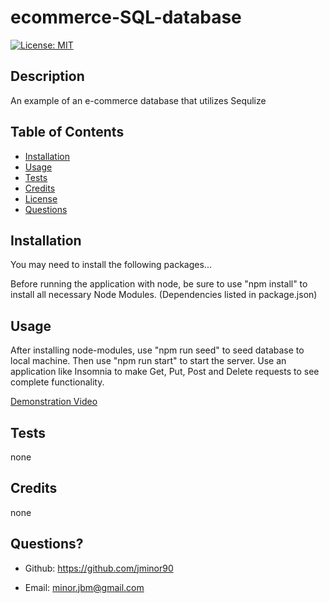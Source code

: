 # ecommerce-SQL-database

[![License: MIT](https://img.shields.io/badge/License-MIT-yellow.svg)](https://opensource.org/licenses/MIT)



## Description
An example of an e-commerce database that utilizes Sequlize

## Table of Contents

- [Installation](#installation)
- [Usage](#usage)
- [Tests](#tests)
- [Credits](#credits)
- [License](#license)
- [Questions](#questions)

## Installation
You may need to install the following packages...

Before running the application with node, be sure to use "npm install" to install all necessary Node Modules. (Dependencies listed in package.json)

## Usage

After installing node-modules, use "npm run seed" to seed database to local machine. Then use "npm run start" to start the server. Use an application like Insomnia to make Get, Put, Post and Delete requests to see complete functionality.

[Demonstration Video](https://drive.google.com/file/d/121GU-eLBpvTuYTFHFBAhExKa_YYU12p0/view)

## Tests
none

## Credits
none



## Questions?

- Github: https://github.com/jminor90

- Email: minor.jbm@gmail.com

